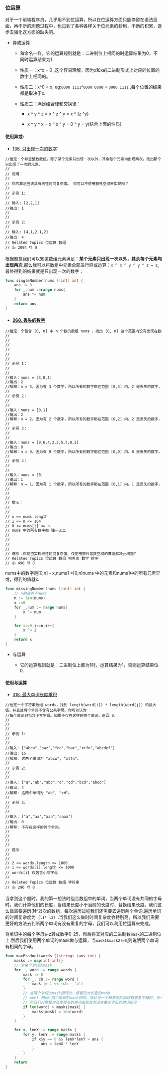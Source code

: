 ### 位运算

对于一个前端程序员，几乎用不到位运算，所以在位运算方面只能停留在语法层面，再不断的刷题过程中，也见到了各种各样关于位元素的秒用，不断的积累，逐步去强化这方面的缺失吧。

* 异或运算

  * 和命名一样，它的运算规则就是：二进制位上相同的时运算结果为0，不同时运算结果为1.

  * 性质一：x^x = 0 ,这个容易理解，因为x和x的二进制形式上对应的位置的数字上相同的。

  * 性质二：x^0 = x, eg:`0000 1111`^`0000 0000` = `0000 1111` ,每个位置的结果都是取决于x.

  * 性质三：满足结合律和交换律：

    * x ^ y ^ z = x ^ z ^ y = x ^ (z ^y)

    * x ^ y ^ x = x ^ x ^ y = 0 ^ y = y(结合上面的性质)

#### 使用异或:

* [136. 只出现一次的数字](https://leetcode-cn.com/problems/single-number/)`

```tiki wiki
//给定一个非空整数数组，除了某个元素只出现一次以外，其余每个元素均出现两次。找出那个只出现了一次的元素。 
//
// 说明： 
//
// 你的算法应该具有线性时间复杂度。 你可以不使用额外空间来实现吗？ 
//
// 示例 1: 
//
// 输入: [2,2,1]
//输出: 1
// 
//
// 示例 2: 
//
// 输入: [4,1,2,1,2]
//输出: 4 
// Related Topics 位运算 数组 
// 👍 2094 👎 0
```

根据题意我们可以知道数组元素满足：**某个元素只出现一次以外，其余每个元素均出现两次**,那么我可以将数组中元素全部进行异或运算：`x ^ x ^ y ^ y ^ z = z`,最终得到的结果就是只出现一次的数字：

```go
func singleNumber(nums []int) int {
	ans := 0
	for _,num :=range nums{
		ans ^= num
	}
	return ans
}
```

* #### [268. 丢失的数字](https://leetcode-cn.com/problems/missing-number/)

```tex
//给定一个包含 [0, n] 中 n 个数的数组 nums ，找出 [0, n] 这个范围内没有出现在数组中的那个数。
//
// 
// 
//
// 
//
// 示例 1： 
//
// 
//输入：nums = [3,0,1]
//输出：2
//解释：n = 3，因为有 3 个数字，所以所有的数字都在范围 [0,3] 内。2 是丢失的数字，因为它没有出现在 nums 中。 
//
// 示例 2： 
//
// 
//输入：nums = [0,1]
//输出：2
//解释：n = 2，因为有 2 个数字，所以所有的数字都在范围 [0,2] 内。2 是丢失的数字，因为它没有出现在 nums 中。 
//
// 示例 3： 
//
// 
//输入：nums = [9,6,4,2,3,5,7,0,1]
//输出：8
//解释：n = 9，因为有 9 个数字，所以所有的数字都在范围 [0,9] 内。8 是丢失的数字，因为它没有出现在 nums 中。 
//
// 示例 4： 
//
// 
//输入：nums = [0]
//输出：1
//解释：n = 1，因为有 1 个数字，所以所有的数字都在范围 [0,1] 内。1 是丢失的数字，因为它没有出现在 nums 中。 
//
// 
//
// 提示： 
//
// 
// n == nums.length 
// 1 <= n <= 104 
// 0 <= nums[i] <= n 
// nums 中的所有数字都 独一无二 
// 
//
// 
//
// 进阶：你能否实现线性时间复杂度、仅使用额外常数空间的算法解决此问题? 
// Related Topics 位运算 数组 哈希表 数学 排序 
// 👍 490 👎 0
```

nums中的数字是[0,n] - x,nums1 =[0,n]nums 中的元素和nums1中的所有元素异或，得到的值就x.

```go
func missingNumber(nums []int) int {
	// n的值等于nums
	n := len(nums)
	x :=0
	for _,num := range nums{
		x ^= num
	}

	for i:=0;i<=n;i++{
		x ^= i
	}
	return x
}
```
* 与运算

  * 它的运算规则就是：二进制位上都为1时，运算结果为1，否则运算结果位0.

#### 使用与运算

* [318. 最大单词长度乘积](https://leetcode-cn.com/problems/maximum-product-of-word-lengths/)

```tiki wiki
//给定一个字符串数组 words，找到 length(word[i]) * length(word[j]) 的最大值，并且这两个单词不含有公共字母。你可以认为
//每个单词只包含小写字母。如果不存在这样的两个单词，返回 0。 
//
// 
//
// 示例 1: 
//
// 
//输入: ["abcw","baz","foo","bar","xtfn","abcdef"]
//输出: 16 
//解释: 这两个单词为 "abcw", "xtfn"。 
//
// 示例 2: 
//
// 
//输入: ["a","ab","abc","d","cd","bcd","abcd"]
//输出: 4 
//解释: 这两个单词为 "ab", "cd"。 
//
// 示例 3: 
//
// 
//输入: ["a","aa","aaa","aaaa"]
//输出: 0 
//解释: 不存在这样的两个单词。
// 
//
// 
//
// 提示： 
//
// 
// 2 <= words.length <= 1000 
// 1 <= words[i].length <= 1000 
// words[i] 仅包含小写字母 
// 
// Related Topics 位运算 数组 字符串 
// 👍 296 👎 0
```

  当拿到这个题时，我的第一想法时组合数组中的单词，当两个单词没有共同的字母时，我们计算他们的长度，当结果长度小于当前的长度时，替换结果长度。我们这么做需要遍历(N^2)次的数组，每次遍历过程我们还需要去遍历两个单词,遍历单词的时间复杂度为（`l1* l2`）.当我们这么做时时间复杂度会特别高，所以我们需要更好的方法去判断两个单词有没有重复的字母，我们可以利用位运算来完成。

将单词中的每个字母a-z转成数字0-25，然后将其对应的二进制数`mask`的二进制位上.然后我们使用两个单词的mask做与运算，当`mask1&mask2!=0`,则说明两个单词有相同的字母。

```go
func maxProduct(words []string) (ans int) {
    masks := map[int]int{}
  	// 求每个单词的mask 
    for _, word := range words {
        mask := 0
        for _, ch := range word {
            mask |= 1 << (ch - 'a')
        }
      	// 当两个单词的mask相同时，保留较大长度的mask
      	// meet 和met两个单词的mask相同，所以当一个和其他的单词有重复字母时，另一个也有
      	// 而我们只需要用长度较长的单词去和其他没有重复字母的单词组合
        if len(word) > masks[mask] {
            masks[mask] = len(word)
        }
    }

    for x, lenX := range masks {
        for y, lenY := range masks {
            if x&y == 0 && lenX*lenY > ans {
                ans = lenX * lenY
            }
        }
    }
    return
}
```



  

  

  

  

  

  

  



